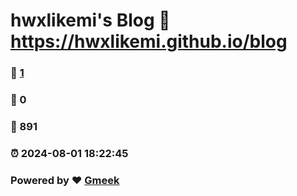 # hwxlikemi's Blog :link: https://hwxlikemi.github.io/blog 
### :page_facing_up: [1](https://hwxlikemi.github.io/blog/tag.html) 
### :speech_balloon: 0 
### :hibiscus: 891 
### :alarm_clock: 2024-08-01 18:22:45 
### Powered by :heart: [Gmeek](https://github.com/Meekdai/Gmeek)
